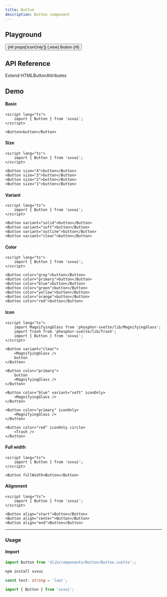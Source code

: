 ```yaml
---
title: Button
description: Button component
---
```


<script lang="ts">
    import { onMount, tick } from 'svelte';
    import Button from '$lib/components/Button/Button.svelte';
    import {docButtonPropsDefs} from '$lib/components/Button/Button.props.js';
    import ApiReference from '$lib-doc/components/ApiReference.svelte';
    import Playground from '$lib-doc/components/Playground.svelte';
    import PlaygroundForm from '$lib-doc/components/PlaygroundForm.svelte';
    import MagnifyingGlass from 'phosphor-svelte/lib/MagnifyingGlass';

    let props = {}
</script>

## Playground

<Playground>
    <Button slot="component" {...props}>
        {#if props['iconOnly']}
            <MagnifyingGlass />
        {:else}
            Button
        {/if}
    </Button>
    <PlaygroundForm slot="form" bind:props schema={docButtonPropsDefs} />
</Playground>

## API Reference

Extend HTMLButtonAttributes

<ApiReference data={docButtonPropsDefs}></ApiReference>

## Demo

#### Basic

```svelte example
<script lang="ts">
    import { Button } from 'svxui';
</script>

<Button>button</Button>
```

#### Size

```svelte example hideScript
<script lang="ts">
    import { Button } from 'svxui';
</script>

<Button size="4">button</Button>
<Button size="3">button</Button>
<Button size="2">button</Button>
<Button size="1">button</Button>
```

#### Variant

```svelte example hideScript
<script lang="ts">
    import { Button } from 'svxui';
</script>

<Button variant="solid">button</Button>
<Button variant="soft">button</Button>
<Button variant="outline">button</Button>
<Button variant="clear">button</Button>
```

#### Color

```svelte example hideScript
<script lang="ts">
    import { Button } from 'svxui';
</script>

<Button color="gray">button</Button>
<Button color="primary">button</Button>
<Button color="blue">button</Button>
<Button color="green">button</Button>
<Button color="yellow">button</Button>
<Button color="orange">button</Button>
<Button color="red">button</Button>
```

#### Icon

```svelte example hideScript
<script lang="ts">
    import MagnifyingGlass from 'phosphor-svelte/lib/MagnifyingGlass';
    import Trash from 'phosphor-svelte/lib/Trash';
    import { Button } from 'svxui';
</script>

<Button variant="clear">
    <MagnifyingGlass />
    button
</Button>

<Button color="primary">
    button
    <MagnifyingGlass />
</Button>

<Button color="blue" variant="soft" iconOnly>
    <MagnifyingGlass />
</Button>

<Button color="primary" iconOnly>
    <MagnifyingGlass />
</Button>

<Button color="red" iconOnly circle>
    <Trash />
</Button>
```

#### Full width

```svelte example hideScript
<script lang="ts">
    import { Button } from 'svxui';
</script>

<Button fullWidth>Button</Button>
```

#### Alignment

```svelte example hideScript column
<script lang="ts">
    import { Button } from 'svxui';
</script>

<Button align="start">Button</Button>
<Button align="center">Button</Button>
<Button align="end">Button</Button>
```

<hr/>

### Usage

#### Import

```typescript example
import Button from '$lib/components/Button/Button.svelte';;
```

```bash example
npm install svxui
```

```typescript
const test: string = 'laal';
```

```typescript example
import { Button } from 'svxui';
```
